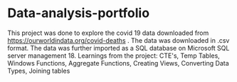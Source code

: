 # Data-analysis-portfolio
This project was done to explore the covid 19 data downloaded from https://ourworldindata.org/covid-deaths . The data was downloaded in .csv format.
The data was further imported as a SQL database on Microsoft SQL server management 18.
Learnings from the project: CTE's, Temp Tables, Windows Functions, Aggregate Functions, Creating Views, Converting Data Types, Joining tables

